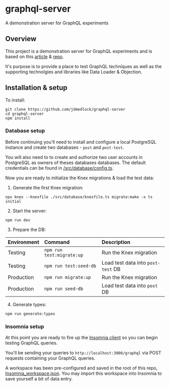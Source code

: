 # graphql-server

A demonstration server for GraphQL experiments

## Overview

This project is a demonstration server for GraphQL experiments and is based on 
this
[article](https://dev.to/wonder2210/graphql-typescript-postgresql-api-271g) & 
[repo](https://github.com/Wonder2210/graphql-typescript-pg-server).

It's purpose is to provide a place to test GraphQL techniques as well as the
supporting technolgies and libraries like Data Loader & Objection.

## Installation & setup 

To install:

```
git clone https://github.com/jdmedlock/graphql-server
cd graphql-server
npm install
```

### Database setup

Before continuing you'll need to install and configure a local PostgreSQL 
instance and create two databases - `post` and `post-test`. 

You will also need to
to create and authorize two user accounts in PostgreSQL as owners of theses databases
databases. The default credentials can be found in 
[/src/database/config.ts](https://github.com/jdmedlock/graphql-server/blob/main/src/database/config.ts).

Now you are ready to initialize the Knex migrations & load the test data:

1. Generate the first Knex migration:
```
npx knex --knexfile ./src/database/knexfile.ts migrate:make -x ts initial
```

2. Start the server:
```
npm run dev
```

3. Prepare the DB:

| Environment | Command | Description |
|:------------|:--------|:------------|
| Testing     | `npm run test:migrate:up` | Run the Knex migration |
| Testing     | `npm run test:seed-db` | Load test data into `post-test` DB |
| Production  | `npm run migrate:up` | Run the Knex migration |
| Production  | `npm run seed-db` | Load test data into `post` DB |

4. Generate types:
```
npm run generate:types
```

### Insomnia setup

At this point you are ready to fire up the [Insomnia client](https://insomnia.rest/)
so you can begin testing GraphQL queries. 

You'll be sending your queries to `http://localhost:3000/graphql` via POST 
requests containing your GraphQL queries.

A workspace has been pre-configured and saved in the root of this repo, 
[Insomnia_workspace.json](https://github.com/jdmedlock/graphql-server/blob/main/Insomnia_workspace.json). You may import this workspace into Insomnia to save yourself a bit of 
data entry.
